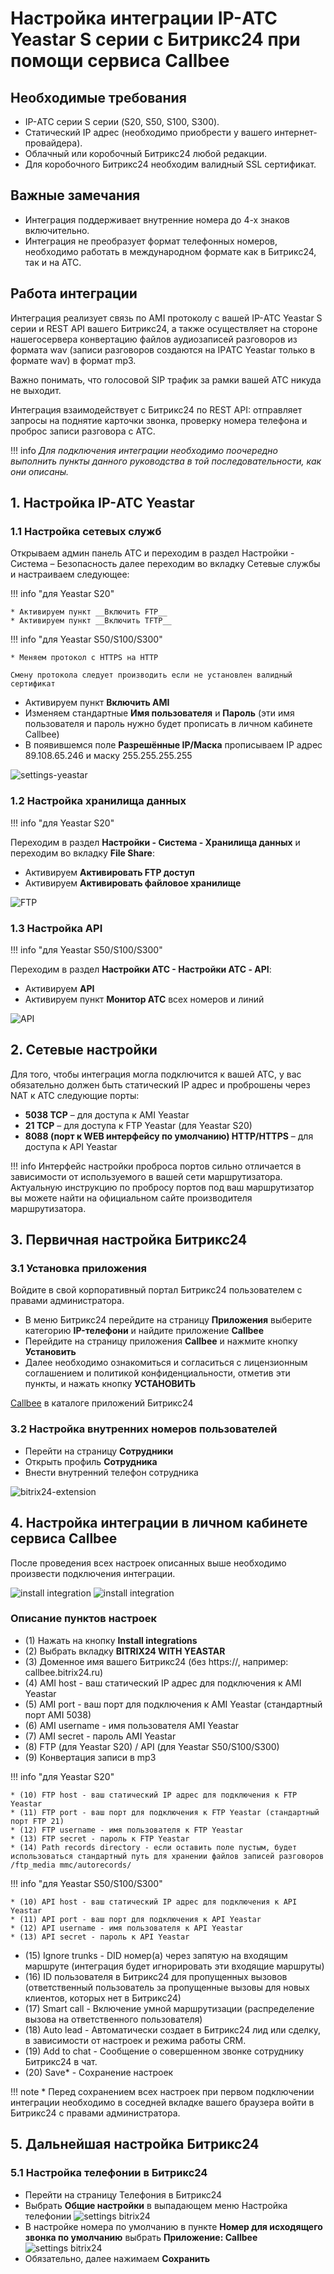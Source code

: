 # Настройка интеграции IP-АТС Yeastar S серии с Битрикс24 при помощи сервиса Callbee

## Необходимые требования

* IP-АТС серии S серии (S20, S50, S100, S300).
* Статический IP адрес (необходимо приобрести у вашего интернет-провайдера).
* Облачный или коробочный Битрикс24 любой редакции.
* Для коробочного Битрикс24 необходим валидный SSL сертификат.

## Важные замечания

* Интеграция поддерживает внутренние номера до 4-х знаков включительно.
* Интеграция не преобразует формат телефонных номеров, необходимо работать в международном формате как в Битрикс24, так и на АТС.

## Работа интеграции

Интеграция реализует связь по AMI протоколу с вашей IP-АТС Yeastar S серии и REST API вашего Битрикс24, а также осуществляет на стороне нашегосервера конвертацию файлов аудиозаписей разговоров из формата wav (записи разговоров создаются на IPАТС Yeastar только в формате wav) в формат mp3.

Важно понимать, что голосовой SIP трафик за рамки вашей АТС никуда не выходит.

Интеграция взаимодействует с Битрикс24 по REST API: отправляет запросы на поднятие карточки звонка, проверку номера телефона и проброс записи разговора с АТС.

!!! info
    *Для подключения интеграции необходимо поочередно выполнить пункты данного руководства в той последовательности, как они описаны.*

## 1. Настройка IP-АТС Yeastar

### 1.1 Настройка сетевых служб

Открываем админ панель АТС и переходим в раздел Настройки - Система – Безопасность далее переходим во вкладку Сетевые службы и настраиваем следующее:

!!! info "для Yeastar S20"

    * Активируем пункт __Включить FTP__
    * Активируем пункт __Включить TFTP__

!!! info "для Yeastar S50/S100/S300"

    * Меняем протокол с HTTPS на HTTP

    Смену протокола следует производить если не установлен валидный сертификат

* Активируем пункт __Включить AMI__
* Изменяем стандартные __Имя пользователя__ и __Пароль__ (эти имя пользователя и пароль нужно будет прописать в личном кабинете Callbee)
* В появившемся поле __Разрешённые IP/Маска__ прописываем IP адрес 89.108.65.246 и маску 255.255.255.255

![settings-yeastar](../img/yeastar/yeastar-1.png)

### 1.2 Настройка хранилища данных

!!! info "для Yeastar S20"

Переходим в раздел __Настройки - Система - Хранилища данных__ и переходим во вкладку __File Share__:

* Активируем __Активировать FTP доступ__
* Активируем __Активировать файловое хранилище__

![FTP](../img/yeastar/yeastar-2.png)

### 1.3 Настройка API

!!! info "для Yeastar S50/S100/S300"

Переходим в раздел __Настройки АТС - Настройки АТС - API__:

* Активируем __API__
* Активируем пункт __Монитор АТС__ всех номеров и линий

![API](../img/yeastar/yeastar-3.png)

## 2. Сетевые настройки

Для того, чтобы интеграция могла подключится к вашей АТС, у вас обязательно должен быть статический IP адрес и проброшены через NAT к АТС следующие порты:

* __5038 TCP__ – для доступа к AMI Yeastar
* __21 TCP__ – для доступа к FTP Yeastar (для Yeastar S20)
* __8088 (порт к WEB интерфейсу по умолчанию) HTTP/HTTPS__ – для доступа к API Yeastar

!!! info
    Интерфейс настройки проброса портов сильно отличается в зависимости от используемого в вашей сети маршрутизатора. Актуальную инструкцию по пробросу портов под ваш маршрутизатор вы можете найти на официальном сайте производителя маршрутизатора.

## 3. Первичная настройка Битрикс24

### 3.1 Установка приложения

Войдите в свой корпоративный портал Битрикс24 пользователем с правами администратора.

* В меню Битрикс24 перейдите на страницу __Приложения__ выберите категорию __IP-телефони__ и найдите приложение __Callbee__
* Перейдите на страницу приложения __Callbee__ и нажмите кнопку __Установить__
* Далее необходимо ознакомиться и согласиться с лицензионным соглашением и политикой конфиденциальности, отметив эти пункты, и нажать кнопку __УСТАНОВИТЬ__

<a href="https://www.bitrix24.ru/apps/?app=5757539.callbee" target="_blank">Сallbee</a> в каталоге приложений Битрикс24

### 3.2 Настройка внутренних номеров пользователей

* Перейти на страницу __Сотрудники__
* Открыть профиль __Сотрудника__
* Внести внутренний телефон сотрудника

![bitrix24-extension](../img/yeastar/yeastar-4.png)

## 4. Настройка интеграции в личном кабинете сервиса Callbee

После проведения всех настроек описанных выше необходимо произвести подключения интеграции.

![install integration](../img/yeastar/yeastar-5.png)
![install integration](../img/yeastar/yeastar-6.png)

### Описание пунктов настроек

* (1) Нажать на кнопку __Install integrations__
* (2) Выбрать вкладку __BITRIX24 WITH YEASTAR__
* (3) Доменное имя вашего Битрикс24 (без https://, например: callbee.bitrix24.ru)
* (4) AMI host - ваш статический IP адрес для подключения к AMI Yeastar
* (5) AMI port - ваш порт для подключения к AMI Yeastar (стандартный порт AMI 5038)
* (6) AMI username - имя пользователя AMI Yeastar
* (7) AMI secret - пароль AMI Yeastar
* (8) FTP (для Yeastar S20) / API (для Yeastar S50/S100/S300)
* (9) Конвертация записи в mp3

!!! info "для Yeastar S20"

    * (10) FTP host - ваш статический IP адрес для подключения к FTP Yeastar
    * (11) FTP port - ваш порт для подключения к FTP Yeastar (стандартный порт FTP 21)
    * (12) FTP username - имя пользователя к FTP Yeastar
    * (13) FTP secret - пароль к FTP Yeastar
    * (14) Path records directory - если оставить поле пустым, будет использоваться стандартный путь для хранении файлов записей разговоров /ftp_media mmc/autorecords/

!!! info "для Yeastar S50/S100/S300"

    * (10) API host - ваш статический IP адрес для подключения к API Yeastar
    * (11) API port - ваш порт для подключения к API Yeastar
    * (12) API username - имя пользователя к API Yeastar
    * (13) API secret - пароль к API Yeastar

* (15) Ignore trunks - DID номер(а) через запятую на входящим маршруте (интеграция будет игнорировать эти входящие маршруты)
* (16) ID пользователя в Битрикс24 для пропущенных вызовов (ответственный пользователь за пропущенные вызовы для новых клиентов, которых нет в Битрикс24)
* (17) Smart call - Включение умной маршрутизации (распределение вызова на ответственного пользователя)
* (18) Auto lead - Автоматически создает в Битрикс24 лид или сделку, в зависимости от настроек и режима работы CRM.
* (19) Add to chat - Сообщение о совершенном звонке сотруднику Битрикс24 в чат.
* (20) Save* - Сохранение настроек

!!! note
    * Перед сохранением всех настроек при первом подключении интеграции необходимо в соседней вкладке вашего браузера войти в Битрикс24 с правами администратора.

## 5. Дальнейшая настройка Битрикс24

### 5.1 Настройка телефонии в Битрикс24

* Перейти на страницу Телефония в Битрикс24
* Выбрать __Общие настройки__ в выпадающем меню Настройка телефонии
![settings bitrix24](../img/yeastar/yeastar-8.png)
* В настройке номера по умолчанию в пункте __Номер для исходящего звонка по умолчанию__ выбрать __Приложение: Callbee__
![settings bitrix24](../img/yeastar/yeastar-7.png)
* Обязательно, далее нажимаем __Сохранить__
